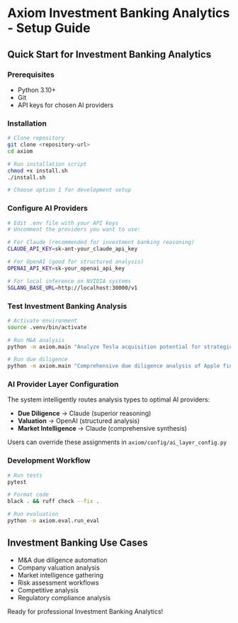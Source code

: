 # Axiom Investment Banking Analytics - Setup Guide

## Quick Start for Investment Banking Analytics

### Prerequisites
- Python 3.10+ 
- Git
- API keys for chosen AI providers

### Installation
```bash
# Clone repository
git clone <repository-url>
cd axiom

# Run installation script
chmod +x install.sh
./install.sh

# Choose option 1 for development setup
```

### Configure AI Providers
```bash
# Edit .env file with your API keys
# Uncomment the providers you want to use:

# For Claude (recommended for investment banking reasoning)
CLAUDE_API_KEY=sk-ant-your_claude_api_key

# For OpenAI (good for structured analysis)  
OPENAI_API_KEY=sk-your_openai_api_key

# For local inference on NVIDIA systems
SGLANG_BASE_URL=http://localhost:30000/v1
```

### Test Investment Banking Analysis
```bash
# Activate environment
source .venv/bin/activate

# Run M&A analysis
python -m axiom.main "Analyze Tesla acquisition potential for strategic value"

# Run due diligence
python -m axiom.main "Comprehensive due diligence analysis of Apple financial health"
```

### AI Provider Layer Configuration
The system intelligently routes analysis types to optimal AI providers:
- **Due Diligence** → Claude (superior reasoning)
- **Valuation** → OpenAI (structured analysis)  
- **Market Intelligence** → Claude (comprehensive synthesis)

Users can override these assignments in `axiom/config/ai_layer_config.py`

### Development Workflow
```bash
# Run tests
pytest

# Format code
black . && ruff check --fix .

# Run evaluation
python -m axiom.eval.run_eval
```

## Investment Banking Use Cases
- M&A due diligence automation
- Company valuation analysis
- Market intelligence gathering
- Risk assessment workflows
- Competitive analysis
- Regulatory compliance analysis

Ready for professional Investment Banking Analytics!